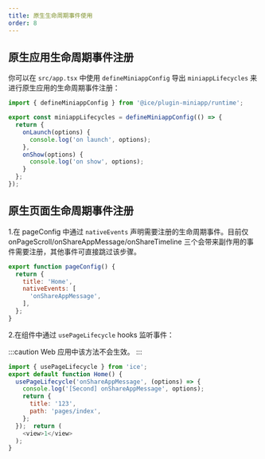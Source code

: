 ```yaml
---
title: 原生生命周期事件使用
order: 8
---
```


## 原生应用生命周期事件注册

你可以在 `src/app.tsx` 中使用 `defineMiniappConfig` 导出 `miniappLifecycles` 来进行原生应用的生命周期事件注册：

```js title=src/app.tsx
import { defineMiniappConfig } from '@ice/plugin-miniapp/runtime';

export const miniappLifecycles = defineMiniappConfig(() => {
  return {
    onLaunch(options) {
      console.log('on launch', options);
    },
    onShow(options) {
      console.log('on show', options);
    }
  };
});
```

## 原生页面生命周期事件注册

1.在 pageConfig 中通过 `nativeEvents` 声明需要注册的生命周期事件。目前仅 onPageScroll/onShareAppMessage/onShareTimeline 三个会带来副作用的事件需要注册，其他事件可直接跳过该步骤。

```js title=src/pages/index.tsx
export function pageConfig() {
  return {
    title: 'Home',
    nativeEvents: [
      'onShareAppMessage',
    ],
  };
}
```

2.在组件中通过 `usePageLifecycle` hooks 监听事件：

:::caution
Web 应用中该方法不会生效。
:::

```js title=src/pages/index.tsx
import { usePageLifecycle } from 'ice';
export default function Home() {
  usePageLifecycle('onShareAppMessage', (options) => {
    console.log('[Second] onShareAppMessage', options);
    return {
      title: '123',
      path: 'pages/index',
    };
  });  return (
    <view>1</view>
  );
}
```
